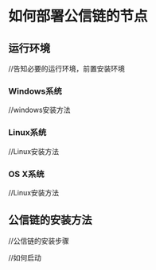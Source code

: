 # 如何部署公信链的节点

## 运行环境

//告知必要的运行环境，前置安装环境

### Windows系统

//windows安装方法

### Linux系统

//Linux安装方法

### OS X系统

//Linux安装方法

## 公信链的安装方法

//公信链的安装步骤

//如何启动

